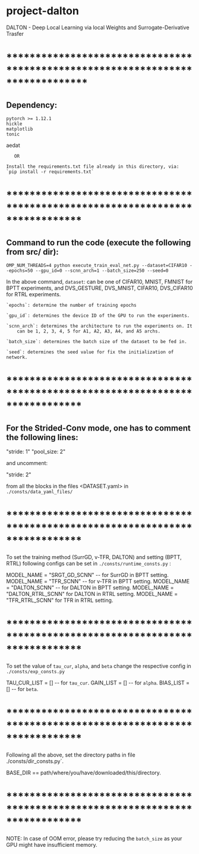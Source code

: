 # project-dalton

DALTON - Deep Local Learning via local Weights and Surrogate-Derivative Trasfer

# ******************************************************************************

## Dependency:

 	pytorch >= 1.12.1
 	hickle
 	matplotlib
 	tonic
  aedat

       OR

 	Install the requirements.txt file already in this directory, via:
 	`pip install -r requirements.txt`

# *****************************************************************************

## Command to run the code (execute the following from src/ dir):

 `OMP_NUM_THREADS=4 python execute_train_eval_net.py --dataset=CIFAR10 --epochs=50 --gpu_id=0 --scnn_arch=1 --batch_size=250 --seed=0`


 In the above command,
 	`dataset`: can be one of CIFAR10, MNIST, FMNIST for BPTT experiments,
       and DVS_GESTURE, DVS_MNIST, CIFAR10, DVS_CIFAR10 for RTRL experiments.

 	`epochs`: determine the number of training epochs

 	`gpu_id`: determines the device ID of the GPU to run the experiments.

 	`scnn_arch`: determines the architecture to run the experiments on. It
 	    can be 1, 2, 3, 4, 5 for A1, A2, A3, A4, and A5 archs.

	`batch_size`: determines the batch size of the dataset to be fed in.

 	`seed`: determines the seed value for fix the initialization of network.

# *****************************************************************************

## For the Strided-Conv mode, one has to comment the following lines:

 "stride: 1"
 "pool_size: 2"

 and uncomment:

 "stride: 2"

 from all the blocks in the files <DATASET.yaml> in `./consts/data_yaml_files/`

# *****************************************************************************

 To set the training method (SurrGD, v-TFR, DALTON) and setting (BPTT, RTRL)
 following configs can be set in `./consts/runtime_consts.py`	:

 MODEL_NAME = "SRGT_GD_SCNN" -- for SurrGD in BPTT setting.
 MODEL_NAME = "TFR_SCNN" -- for v-TFR in BPTT setting.
 MODEL_NAME = "DALTON_SCNN" -- for DALTON in BPTT setting.
 MODEL_NAME = "DALTON_RTRL_SCNN" for DALTON in RTRL setting.
 MODEL_NAME = "TFR_RTRL_SCNN" for TFR in RTRL setting.

# *****************************************************************************

 To set the value of `tau_cur`, `alpha`, and `beta` change the respective
 config in `./consts/exp_consts.py`

 TAU_CUR_LIST = [] -- for `tau_cur`.
 GAIN_LIST = [] -- for `alpha`.
 BIAS_LIST = [] -- for `beta`.

# *****************************************************************************

 Following all the above, set the directory paths in file
./consts/dir_consts.py`.

 BASE_DIR == path/where/you/have/downloaded/this/directory.

# *****************************************************************************

 NOTE: In case of OOM error, please try reducing the `batch_size` as your GPU
 might have insufficient memory.
